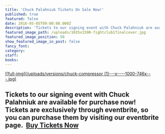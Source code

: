 ```yaml
---
title: 'Chuck Palahniuk Tickets On Sale Now!'
published: true
featured: false
date: 2016-05-05T09:00:00.000Z
description: 'Tickets to our signing event with Chuck Palahniuk are available for purchase now!'
featured_image_path: /uploads/1035x1590-fightclub1finalcover.jpg
featured_image_position: 50
show_featured_image_in_post: false
fancy_font:
category:
staff:
books:
---
```



[![full-img](/uploads/versions/chuck-compressor &#40;1&#41;---x----1000-746x---.jpg)](https://www.eventbrite.com/e/chuck-palahniuk-717-tickets-25202451210)

## Tickets to our signing event with Chuck Palahniuk are available for purchase now! Tickets are exclusively through eventbrite, so you can purchase them by visiting our eventbrite page.  [Buy Tickets Now](https://www.eventbrite.com/e/chuck-palahniuk-717-tickets-25202451210)